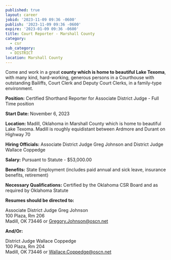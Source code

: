 ```yaml
---
published: true
layout: career
jobid: '2023-11-09 09:36 -0600'
publish: '2023-11-09 09:36 -0600'
expire: '2023-01-09 09:36 -0600'
title: Court Reporter - Marshall County
category:
  - csr
sub_category:
  - DISTRICT
location: Marshall County
---
```

Come and work in a great **county which is home to beautiful Lake Texoma**, with many kind, hard-working, generous persons in a Courthouse with outstanding Bailiffs, Court Clerk and Deputy Court Clerks, in a family-type environment.

**Position:** Certified Shorthand Reporter for Associate District Judge - Full Time position 

**Start Date:** November 6, 2023

**Location:** Madill, Oklahoma in Marshall County which is home to beautiful Lake Texoma.  Madill is roughly equidistant between Ardmore and Durant on Highway 70

**Hiring Officials:** Associate District Judge Greg Johnson and District Judge Wallace Coppedge

**Salary:** Pursuant to Statute - $53,000.00

**Benefits:** State Employment (includes paid annual and sick leave, insurance benefits, retirement)

**Necessary Qualifications:** Certified by the Oklahoma CSR Board and as required by Oklahoma Statute  

**Resumes should be directed to:**  

Associate District Judge Greg Johnson  
100 Plaza, Rm 206  
Madill, OK 73446 or [Gregory.Johnson@oscn.net](mailto:Gregory.Johnson@oscn.net)

**And/Or:**

District Judge Wallace Coppedge  
100 Plaza, Rm 204  
Madill, OK 73446 or [Wallace.Coppedge@oscn.net](mailto:Wallace.Coppedge@oscn.net)
